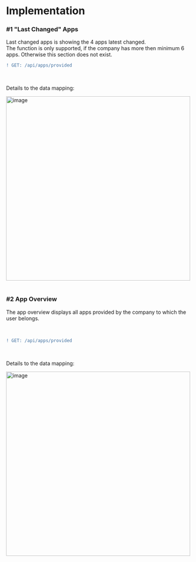 # Implementation

### #1 "Last Changed" Apps
Last changed apps is showing the 4 apps latest changed.
<br>
The function is only supported, if the company has more then minimum 6 apps. Otherwise this section does not exist.
<br>

```diff
! GET: /api/apps/provided
```
<br>

Details to the data mapping:

<img width="500" alt="image" src="https://user-images.githubusercontent.com/94133633/211022578-320e2485-7dd0-4eca-b088-6656b4d4f0ec.png">

<br>
<br>


### #2 App Overview
The app overview displays all apps provided by the company to which the user belongs.


<br>

```diff
! GET: /api/apps/provided
```
<br>

Details to the data mapping:

<img width="500" alt="image" src="https://user-images.githubusercontent.com/94133633/211022690-4da9e5ae-0993-4f03-a897-404c26baa0e5.png">

<br>
<br>
